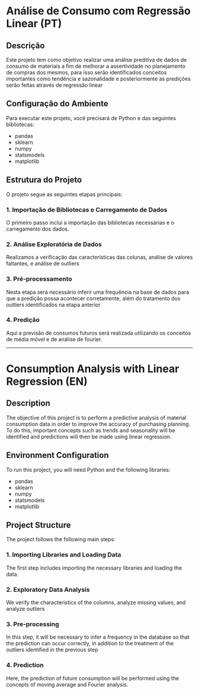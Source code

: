 #  Análise de Consumo com Regressão Linear (PT)

## Descrição
Este projeto tem como objetivo realizar uma análise preditiva de dados de consumo de materiais a fim de melhorar a assertividade no planejamento de compras dos mesmos, para isso serão identificados conceitos importantes como tendência e sazonalidade e posteriormente as predições serão feitas através de regressão linear

## Configuração do Ambiente
Para executar este projeto, você precisará de Python e das seguintes bibliotecas:

- pandas
- sklearn
- numpy
- statsmodels
- matplotlib

## Estrutura do Projeto
O projeto segue as seguintes etapas principais:

### 1. Importação de Bibliotecas e Carregamento de Dados
O primeiro passo inclui a importação das bibliotecas necessárias e o carregamento dos dados.

### 2. Análise Exploratória de Dados
Realizamos a verificação das características das colunas, análise de valores faltantes, e análise de outliers

### 3. Pré-processamento
Nesta etapa será necessário inferir uma frequência na base de dados para que a predição possa acontecer corretamente, além do tratamento dos outliers identificados na etapa anterior

### 4. Predição
Aqui a previsão de consumos futuros será realizada utilizando os conceitos de média móvel e de análise de fourier.

---

# Consumption Analysis with Linear Regression (EN)

## Description
The objective of this project is to perform a predictive analysis of material consumption data in order to improve the accuracy of purchasing planning. To do this, important concepts such as trends and seasonality will be identified and predictions will then be made using linear regression.

## Environment Configuration
To run this project, you will need Python and the following libraries:

- pandas
- sklearn
- numpy
- statsmodels
- matplotlib

## Project Structure
The project follows the following main steps:

### 1. Importing Libraries and Loading Data
The first step includes importing the necessary libraries and loading the data.

### 2. Exploratory Data Analysis
We verify the characteristics of the columns, analyze missing values, and analyze outliers

### 3. Pre-processing
In this step, it will be necessary to infer a frequency in the database so that the prediction can occur correctly, in addition to the treatment of the outliers identified in the previous step

### 4. Prediction
Here, the prediction of future consumption will be performed using the concepts of moving average and Fourier analysis.

